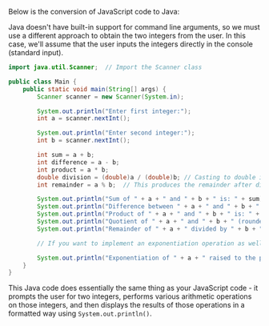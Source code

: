 Below is the conversion of JavaScript code to Java:

Java doesn't have built-in support for command line arguments, so we must use a different approach to obtain the two integers from the user. In this case, we'll assume that the user inputs the integers directly in the console (standard input).

```java
import java.util.Scanner;  // Import the Scanner class

public class Main {
    public static void main(String[] args) {
        Scanner scanner = new Scanner(System.in);

        System.out.println("Enter first integer:");
        int a = scanner.nextInt();

        System.out.println("Enter second integer:");
        int b = scanner.nextInt();

        int sum = a + b;
        int difference = a - b;
        int product = a * b;
        double division = (double)a / (double)b; // Casting to double is necessary for correct division
        int remainder = a % b;  // This produces the remainder after dividing 'b' into 'a'. The '%' operator is called the 'modulo' operator

        System.out.println("Sum of " + a + " and " + b + " is: " + sum);
        System.out.println("Difference between " + a + " and " + b + " is: " + difference);
        System.out.println("Product of " + a + " and " + b + " is: " + product);
        System.out.println("Quotient of " + a + " and " + b + " (rounded towards zero) is: " + Math.round(division)));  // The Math.round() method rounds a floating-point value to the nearest integer, rounded towards zero.
        System.out.println("Remainder of " + a + " divided by " + b + " is: " + remainder);

        // If you want to implement an exponentiation operation as well, uncomment the following lines:

        System.out.println("Exponentiation of " + a + " raised to the power of " + b + " is: " + Math.pow(a, b)));  // The Math.pow() method returns the value of the first argument raised to the power of the second argument.
    }
}
```

This Java code does essentially the same thing as your JavaScript code - it prompts the user for two integers, performs various arithmetic operations on those integers, and then displays the results of those operations in a formatted way using `System.out.println()`.
